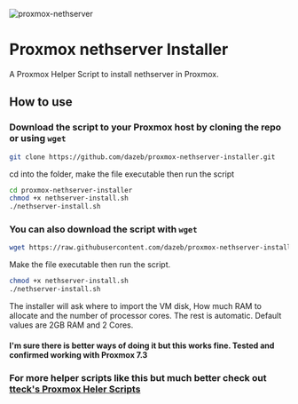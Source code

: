 
![proxmox-nethserver](https://user-images.githubusercontent.com/67932890/213890139-61bd9c23-4ed2-49f2-a627-0b303d0a4f8f.png)

# Proxmox nethserver Installer

A Proxmox Helper Script to install nethserver in Proxmox.

## How to use

### Download the script to your Proxmox host by cloning the repo or using `wget`

```sh
git clone https://github.com/dazeb/proxmox-nethserver-installer.git
```

cd into the folder, make the file executable then run the script
```sh
cd proxmox-nethserver-installer
chmod +x nethserver-install.sh
./nethserver-install.sh
```
### You can also download the script with `wget`
```sh
wget https://raw.githubusercontent.com/dazeb/proxmox-nethserver-installer/main/nethserver-install.sh
```
Make the file executable then run the script.
```sh
chmod +x nethserver-install.sh
./nethserver-install.sh
```

The installer will ask where to import the VM disk, How much RAM to allocate and the number of processor cores. The rest is automatic.
Default values are 2GB RAM and 2 Cores.

#### I'm sure there is better ways of doing it but this works fine. Tested and confirmed working with Proxmox 7.3

### For more helper scripts like this but much better check out [tteck's Proxmox Heler Scripts](https://tteck.github.io/Proxmox/)
